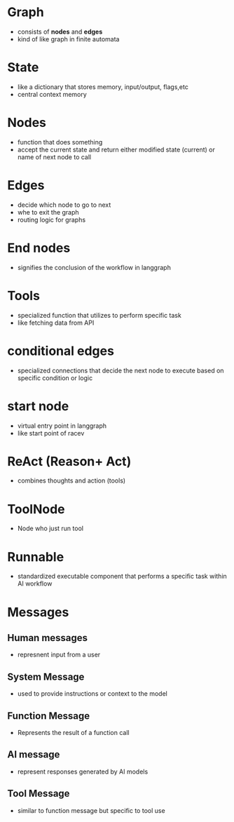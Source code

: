 # Graph
- consists of **nodes** and **edges**
- kind of like graph in finite automata

# State
- like a dictionary that stores memory, input/output, flags,etc
- central context memory

# Nodes 
- function that does something 
- accept the current state and return either modified state (current) or name of next node to call

# Edges
- decide which node to go to next
- whe to exit the graph
- routing logic for graphs

# End nodes
- signifies the conclusion of the workflow in langgraph

# Tools
- specialized function that utilizes to perform specific task
- like fetching data from API

# conditional edges
- specialized connections that decide the next node to execute based on specific condition or logic

# start node
- virtual entry point in langgraph 
- like start point of racev 

# ReAct (Reason+ Act)
- combines thoughts and action (tools)

# ToolNode
- Node who just run tool

# Runnable
- standardized executable component that performs a specific task within AI workflow

# Messages
## Human messages
- represnent input from a user

## System Message
- used to provide instructions or context to the model

## Function Message
- Represents the result of a function call

## AI message
- represent responses generated by AI models

## Tool Message
- similar to function message but specific to tool use




 
